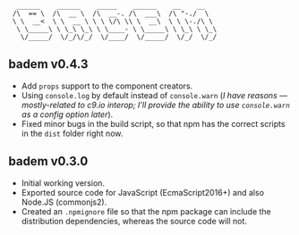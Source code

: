 ```
  ______    ______    _____    ______    __    __
 /\  == \  /\  __ \  /\  __-. /\  ___\  /\ "-./  \
 \ \  __<  \ \  __ \ \ \ \/\ \\ \  __\  \ \ \-./\ \
  \ \_____\ \ \_\ \_\ \ \____- \ \_____\ \ \_\ \ \_\
   \/_____/  \/_/\/_/  \/____/  \/_____/  \/_/  \/_/
```

## badem v0.4.3

* Add `props` support to the component creators.
* Using `console.log` by default instead of `console.warn` (*I have reasons — mostly-related to c9.io interop; I’ll provide the ability to use `console.warn` as a config option later*).
* Fixed minor bugs in the build script, so that npm has the correct scripts in the `dist` folder right now.

## badem v0.3.0

* Initial working version.
* Exported source code for JavaScript (EcmaScript2016+) and also Node.JS (commonjs2).
* Created an `.npmignore` file so that the npm package can include the distribution dependencies, whereas the source code will not.
